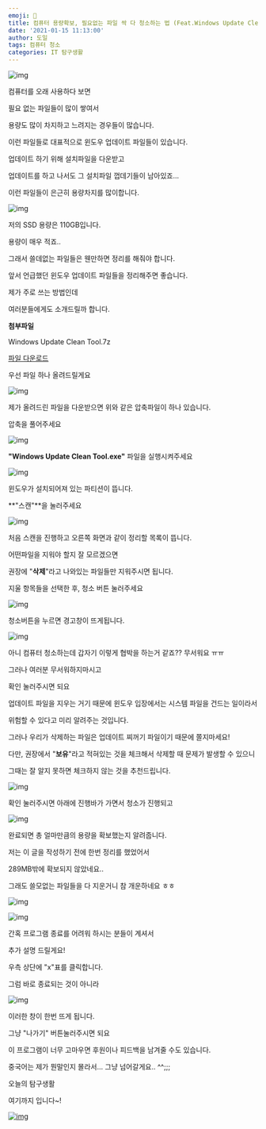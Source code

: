 ```yaml
---
emoji: 🧐
title: 컴퓨터 용량확보, 필요없는 파일 싹 다 청소하는 법 (Feat.Windows Update Clean Tool)
date: '2021-01-15 11:13:00'
author: 도일
tags: 컴퓨터 청소
categories: IT 탐구생활
---
```

![img](C:\Users\wellconn\Desktop\doil\github_blog\d0iloppa.github.io\content\img\컴퓨터_청소.png)



컴퓨터를 오래 사용하다 보면

필요 없는 파일들이 많이 쌓여서

용량도 많이 차지하고 느려지는 경우들이 많습니다.

이런 파일들로 대표적으로 윈도우 업데이트 파일들이 있습니다.

업데이트 하기 위해 설치파일을 다운받고

업데이트를 하고 나서도 그 설치파일 껍데기들이 남아있죠...

이런 파일들이 은근히 용량차지를 많이합니다.



![img](C:\Users\wellconn\Desktop\doil\github_blog\d0iloppa.github.io\content\img\image-1636010686824498.png)

저의 SSD 용량은 110GB입니다.

용량이 매우 적죠..

그래서 쓸데없는 파일들은 웬만하면 정리를 해줘야 합니다.

앞서 언급했던 윈도우 업데이트 파일들을 정리해주면 좋습니다.

제가 주로 쓰는 방법인데

여러분들에게도 소개드릴까 합니다.



**첨부파일**

Windows Update Clean Tool.7z

 [파일 다운로드](https://blogattach.naver.com/79ec65d5c49b9d416d88ecdbe7027e03a7f00fec94/20210125_46_blogfile/kdi3939_1611539329222_hARxvi_7z/Windows+Update+Clean+Tool.7z)

우선 파일 하나 올려드릴게요



![img](C:\Users\wellconn\Desktop\doil\github_blog\d0iloppa.github.io\content\img\01.압축파일.png)

제가 올려드린 파일을 다운받으면 위와 같은 압축파일이 하나 있습니다.

압축을 풀어주세요

![img](C:\Users\wellconn\Desktop\doil\github_blog\d0iloppa.github.io\content\img\02.압축풀음.png)

**"Windows Update Clean Tool.exe"** 파일을 실행시켜주세요

![img](C:\Users\wellconn\Desktop\doil\github_blog\d0iloppa.github.io\content\img\03.첫실행.png)

윈도우가 설치되어져 있는 파티션이 뜹니다.

**"스캔"**을 눌러주세요



![img](C:\Users\wellconn\Desktop\doil\github_blog\d0iloppa.github.io\content\img\04.스캔_시작.png)

처음 스캔을 진행하고 오른쪽 화면과 같이 정리할 목록이 뜹니다.

어떤파일을 지워야 할지 잘 모르겠으면

권장에 "**삭제**"라고 나와있는 파일들만 지워주시면 됩니다.

지울 항목들을 선택한 후, 청소 버튼 눌러주세요



![img](C:\Users\wellconn\Desktop\doil\github_blog\d0iloppa.github.io\content\img\05.경고.png)

청소버튼을 누르면 경고창이 뜨게됩니다.



![img](C:\Users\wellconn\Desktop\doil\github_blog\d0iloppa.github.io\content\img\image.png)

아니 컴퓨터 청소하는데 갑자기 이렇게 협박을 하는거 같죠?? 무서워요 ㅠㅠ









그러나 여러분 무서워하지마시고

확인 눌러주시면 되요

업데이트 파일을 지우는 거기 때문에 윈도우 입장에서는 시스템 파일을 건드는 일이라서

위험할 수 있다고 미리 알려주는 것입니다.

그러나 우리가 삭제하는 파일은 업데이트 찌꺼기 파일이기 때문에 쫄지마세요!

다만, 권장에서 "**보유**"라고 적혀있는 것을 체크해서 삭제할 때 문제가 발생할 수 있으니

그때는 잘 알지 못하면 체크하지 않는 것을 추천드립니다.

![img](C:\Users\wellconn\Desktop\doil\github_blog\d0iloppa.github.io\content\img\06.청소.png)

확인 눌러주시면 아래에 진행바가 가면서 청소가 진행되고

![img](C:\Users\wellconn\Desktop\doil\github_blog\d0iloppa.github.io\content\img\07.청소_끝.png)

완료되면 총 얼마만큼의 용량을 확보했는지 알려줍니다.

저는 이 글을 작성하기 전에 한번 정리를 했었어서

289MB밖에 확보되지 않았네요..

그래도 쓸모없는 파일들을 다 지운거니 참 개운하네요 ㅎㅎ





![img](C:\Users\wellconn\Desktop\doil\github_blog\d0iloppa.github.io\content\img\rodns.jpg)











![img](C:\Users\wellconn\Desktop\doil\github_blog\d0iloppa.github.io\content\img\08.종료할때.png)

간혹 프로그램 종료를 어려워 하시는 분들이 계셔서

추가 설명 드릴게요!

우측 상단에 "x"표를 클릭합니다.

그럼 바로 종료되는 것이 아니라

![img](C:\Users\wellconn\Desktop\doil\github_blog\d0iloppa.github.io\content\img\09.나가기.png)

이러한 창이 한번 뜨게 됩니다.

그냥 "나가기" 버튼눌러주시면 되요

이 프로그램이 너무 고마우면 후원이나 피드백을 남겨줄 수도 있습니다.

중국어는 제가 뭔말인지 몰라서... 그냥 넘어갈게요.. ^^;;;





오늘의 탐구생활

여기까지 입니다~!

[![img](C:\Users\wellconn\Desktop\doil\github_blog\d0iloppa.github.io\content\img\original_17.gif)](https://blog.naver.com/PostView.naver?blogId=kdi3939&logNo=222219064587&parentCategoryNo=&categoryNo=80&viewDate=&isShowPopularPosts=false&from=postList#)